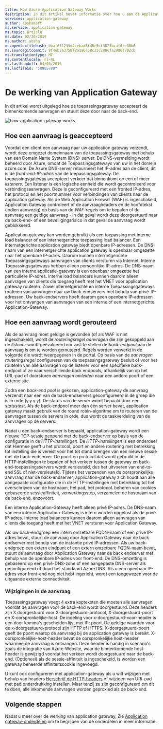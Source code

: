 ```yaml
---
title: How Azure Application Gateway Works
description: In dit artikel bevat informatie over hoe u aan de Application Gateway werkt
services: application-gateway
author: abshamsft
ms.service: application-gateway
ms.topic: article
ms.date: 02/20/2019
ms.author: absha
ms.openlocfilehash: bbaf651233d4cebad3f45e5cf3823bcaf6ce38b6
ms.sourcegitcommit: 9f4eb5a3758f8a1a6a58c33c2806fa2986f702cb
ms.translationtype: MT
ms.contentlocale: nl-NL
ms.lasthandoff: 04/03/2019
ms.locfileid: "58905780"
---
```

# <a name="how-application-gateway-works"></a>De werking van Application Gateway

In dit artikel wordt uitgelegd hoe de toepassingsgateway accepteert de binnenkomende aanvragen en stuurt deze door naar de back-end.

![how-application-gateway-works](./media/how-application-gateway-works/how-application-gateway-works.png)

## <a name="how-a-request-is-accepted"></a>Hoe een aanvraag is geaccepteerd

Voordat een client een aanvraag naar uw application gateway verzendt, wordt deze omgezet domeinnaam van de toepassingsgateway met behulp van een Domain Name System (DNS)-server. De DNS-vermelding wordt beheerd door Azure, omdat de Toepassingsgateways van uw in het domein azure.com. De Azure DNS-server retourneert het IP-adres aan de client, dit is de *front-end-IP-adres* van de toepassingsgateway. De toepassingsgateway accepteert verkeer dat binnenkomt op een of meer *listeners*. Een listener is een logische eenheid die wordt gecontroleerd voor verbindingsaanvragen. Deze is geconfigureerd met een fronted IP-adres, het protocol en het poortnummer voor verbindingen van clients naar de application gateway. Als de Web Application Firewall (WAF) is ingeschakeld, Application Gateway controleert of de aanvraagheaders en de hoofdtekst (indien aanwezig) op basis van de *WAF-regels* om te bepalen of de aanvraag een geldige aanvraag - in dat geval wordt deze doorgestuurd naar de back-end- of een beveiligingsrisico in dat geval de aanvraag wordt geblokkeerd.  

Application gateway kan worden gebruikt als een toepassing met interne load balancer of een internetgerichte toepassing load balancer. Een internetgerichte application gateway biedt openbare IP-adressen. De DNS-naam van een internetgerichte application gateway is openbaar omgezette naar het openbare IP-adres. Daarom kunnen internetgerichte Toepassingsgateways aanvragen van clients versturen via Internet. Interne Toepassingsgateways hebben alleen persoonlijke IP-adres. De DNS-naam van een interne applicatie-gateway is een openbaar omgezette het particuliere IP-adres. Interne load balancers kunnen daarom alleen aanvragen van clients die toegang heeft met het VNET voor application gateway routeren. Zowel internetgerichte en interne Toepassingsgateways routeren van aanvragen naar uw back-endservers met behulp van privé-IP-adressen. Uw back-endservers hoeft daarom geen openbare IP-adressen voor het ontvangen van aanvragen van een interne of een internetgerichte Application-Gateway.

## <a name="how-a-request-is-routed"></a>Hoe een aanvraag wordt gerouteerd

Als de aanvraag moet geldige is gevonden (of als WAF is niet ingeschakeld), wordt de *routeringsregel aanvragen* die zijn gekoppeld aan de *listener* wordt geëvalueerd om vast te stellen de *back-endpool* aan de aanvraag is om te worden gerouteerd. Regels worden verwerkt in de volgorde die wordt weergegeven in de portal. Op basis van de *aanvragen routeringsregel* configureren van de toepassingsgateway besluit of voor het routeren van alle aanvragen op de listener voor een specifieke back-endpool of ze naar verschillende back endpools, afhankelijk van op het URL-pad of doorsturen *aanvragen omleiden* naar een andere poort of een externe site

Zodra een *back-end* *pool* is gekozen, application-gateway de aanvraag verzendt naar een van de back-endservers geconfigureerd in de groep die is in orde (y.y.y.y). De status van de server wordt bepaald door een *statustest*. Als de back-endpool meer dan één server bevat, application gateway maakt gebruik van de round robin-algoritme om te routeren van de aanvragen tussen de servers in orde, dus wordt de taakverdeling van de aanvragen op de servers.

Nadat u een back-endserver is bepaald, application-gateway wordt een nieuwe TCP-sessie geopend met de back-endserver op basis van de configuratie in de *HTTP-instellingen*. De *HTTP-instellingen* is een onderdeel dat Hiermee geeft u het protocol, poort en andere routering met betrekking tot instelling die is vereist voor het tot stand brengen van een nieuwe sessie met de back-endserver. De poort en protocol dat wordt gebruikt in de HTTP-instellingen te bepalen of het verkeer tussen de gateway en back-end-toepassingsservers wordt versleuteld, dus het uitvoeren van end-to-end SSL of niet-versleuteld. Tijdens het verzenden van de oorspronkelijke aanvraag naar de back-endserver, application-gateway zich houdt aan alle aangepaste configuratie die in de HTTP-instellingen met betrekking tot het overschrijven van de hostnaam, het pad, het protocol. beheren van cookies gebaseerde sessieaffiniteit, verwerkingsstop, verzamelen de hostnaam van de back-end, enzovoort.

Een interne Application-Gateway heeft alleen privé IP-adres. De DNS-naam van een interne Application-Gateway is intern worden opgelost als de privé IP-adres. Interne load balancers kunnen daarom alleen aanvragen van clients die toegang heeft met het VNET versturen voor Application Gateway.

Als uw back-endgroep een intern omzetbare FQDN-naam of een privé IP-adres bevat, stuurt de aanvraag door Application Gateway naar de back endserver met behulp van de instantie privé IP-adressen. Als uw back-endgroep een extern eindpunt of een extern omzetbare FQDN-naam bevat, stuurt de aanvraag door Application Gateway naar de back endserver met behulp van de openbare IP-adres voor front-end. De DNS-omzetting is gebaseerd op een privé-DNS-zone of een aangepaste DNS-server als geconfigureerd of duurt het standaard Azure DNS. Als u een openbaar IP-adres voor front-end nog niet hebt ingericht, wordt een toegewezen voor de uitgaande externe connectiviteit.

### <a name="modifications-to-the-request"></a>Wijzigingen in de aanvraag

Toepassingsgateway voegt 4 extra kopteksten die moeten alle aanvragen voordat de aanvragen voor de back-end wordt doorgestuurd. Deze headers zijn X doorgestuurd voor X-doorgestuurd-protocol, X-doorgestuurd-poort en X-oorspronkelijke-host. De indeling voor x-doorgestuurd-voor-header is een door komma's gescheiden lijst met IP: poort. De geldige waarden voor de x-doorgestuurd-protocol zijn HTTP of HTTPS. X-doorgestuurd-poort geeft de poort waarop de aanvraag bij de application gateway is bereikt. X-oorspronkelijke-host-header bevat de oorspronkelijke host-header waarmee de aanvraag is ontvangen. Deze header is handig in scenario's zoals de integratie van Azure-Website, waar de binnenkomende host-header is gewijzigd voordat het verkeer wordt doorgestuurd naar de back-end. (Optioneel) als de sessie-affiniteit is ingeschakeld, is worden een gateway beheerde affiniteitscookie ingevoegd. 

U kunt ook configureren met application-gateway als u wilt wijzigen met behulp van headers [Herschrijf de HTTP-headers](https://docs.microsoft.com/azure/application-gateway/rewrite-http-headers) of wijzigen van URI-pad met pad onderdrukking instellen. Maar tenzij ze zijn geconfigureerd om dit te doen, alle inkomende aanvragen worden geproxied als de back-end.


## <a name="next-steps"></a>Volgende stappen

Nadat u meer over de werking van application gateway, Zie [Application gateway-onderdelen](application-gateway-components.md) om te begrijpen van de onderdelen in meer informatie.
